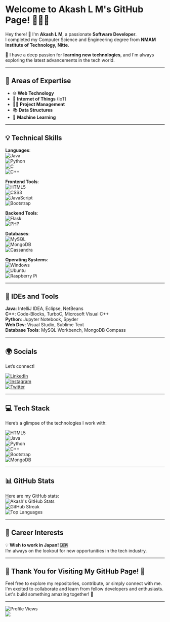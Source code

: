 # Welcome to Akash L M's GitHub Page! 👨‍💻✨

Hey there! 👋 I'm **Akash L M**, a passionate **Software Developer**.  
I completed my Computer Science and Engineering degree from **NMAM Institute of Technology, Nitte**.

🔭 I have a deep passion for **learning new technologies**, and I'm always exploring the latest advancements in the tech world.

---

## 🚀 Areas of Expertise

- 🌐 **Web Technology**
- 📡 **Internet of Things** (IoT)
- 🧑‍💻 **Project Management**
- 📚 **Data Structures**
- 🤖 **Machine Learning**

---

## 💡 Technical Skills

**Languages**:  
![Java](https://img.shields.io/badge/Java-%23ED8B00.svg?style=for-the-badge&logo=java&logoColor=white)  
![Python](https://img.shields.io/badge/Python-%233776AB.svg?style=for-the-badge&logo=python&logoColor=white)  
![C](https://img.shields.io/badge/C-%2300599C.svg?style=for-the-badge&logo=c&logoColor=white)  
![C++](https://img.shields.io/badge/C%2B%2B-%2300599C.svg?style=for-the-badge&logo=c%2B%2B&logoColor=white)

**Frontend Tools**:  
![HTML5](https://img.shields.io/badge/html5-%23E34F26.svg?style=for-the-badge&logo=html5&logoColor=white)  
![CSS3](https://img.shields.io/badge/css3-%231572B6.svg?style=for-the-badge&logo=css3&logoColor=white)  
![JavaScript](https://img.shields.io/badge/JavaScript-%23F7DF1E.svg?style=for-the-badge&logo=javascript&logoColor=black)  
![Bootstrap](https://img.shields.io/badge/Bootstrap-%23563D7C.svg?style=for-the-badge&logo=bootstrap&logoColor=white)

**Backend Tools**:  
![Flask](https://img.shields.io/badge/Flask-%000000.svg?style=for-the-badge&logo=flask&logoColor=white)  
![PHP](https://img.shields.io/badge/PHP-%23777BB4.svg?style=for-the-badge&logo=php&logoColor=white)

**Databases**:  
![MySQL](https://img.shields.io/badge/MySQL-%234479A1.svg?style=for-the-badge&logo=mysql&logoColor=white)  
![MongoDB](https://img.shields.io/badge/MongoDB-%234ea94b.svg?style=for-the-badge&logo=mongodb&logoColor=white)  
![Cassandra](https://img.shields.io/badge/Apache%20Cassandra-%231287B1.svg?style=for-the-badge&logo=apache-cassandra&logoColor=white)

**Operating Systems**:  
![Windows](https://img.shields.io/badge/Windows-%231572B6.svg?style=for-the-badge&logo=windows&logoColor=white)  
![Ubuntu](https://img.shields.io/badge/Ubuntu-%23E95420.svg?style=for-the-badge&logo=ubuntu&logoColor=white)  
![Raspberry Pi](https://img.shields.io/badge/-RaspberryPi-C51A4A?style=for-the-badge&logo=Raspberry-Pi)

---

## 🧰 IDEs and Tools

**Java**: IntelliJ IDEA, Eclipse, NetBeans  
**C++**: Code-Blocks, TurboC, Microsoft Visual C++  
**Python**: Jupyter Notebook, Spyder  
**Web Dev**: Visual Studio, Sublime Text  
**Database Tools**: MySQL Workbench, MongoDB Compass

---

## 🌍 Socials

Let’s connect!  

[![LinkedIn](https://img.shields.io/badge/LinkedIn-%230077B5.svg?logo=linkedin&logoColor=white)](https://linkedin.com/in/akash-l-m-19baa820a/)  
[![Instagram](https://img.shields.io/badge/Instagram-%23E4405F.svg?logo=Instagram&logoColor=white)](https://instagram.com/akash_l_m/)  
[![Twitter](https://img.shields.io/badge/Twitter-%231DA1F2.svg?logo=Twitter&logoColor=white)](https://twitter.com/akash_l_m)

---

## 💻 Tech Stack

Here’s a glimpse of the technologies I work with:

![HTML5](https://img.shields.io/badge/HTML5-%23E34F26.svg?style=for-the-badge&logo=html5&logoColor=white)  
![Java](https://img.shields.io/badge/Java-%23ED8B00.svg?style=for-the-badge&logo=java&logoColor=white)  
![Python](https://img.shields.io/badge/Python-%233776AB.svg?style=for-the-badge&logo=python&logoColor=white)  
![C++](https://img.shields.io/badge/C%2B%2B-%2300599C.svg?style=for-the-badge&logo=c%2B%2B&logoColor=white)  
![Bootstrap](https://img.shields.io/badge/Bootstrap-%23563D7C.svg?style=for-the-badge&logo=bootstrap&logoColor=white)  
![MongoDB](https://img.shields.io/badge/MongoDB-%234ea94b.svg?style=for-the-badge&logo=mongodb&logoColor=white)

---

## 📊 GitHub Stats

Here are my GitHub stats:  
![Akash's GitHub Stats](https://github-readme-stats.vercel.app/api?username=AKASH-L-M&theme=highcontrast&hide_border=false&include_all_commits=false&count_private=false)  
![GitHub Streak](https://github-readme-streak-stats.herokuapp.com/?user=AKASH-L-M&theme=highcontrast&hide_border=false)  
![Top Languages](https://github-readme-stats.vercel.app/api/top-langs/?username=AKASH-L-M&theme=highcontrast&hide_border=false&include_all_commits=false&count_private=false&layout=compact)

---

## 💼 Career Interests

💡 **Wish to work in Japan! 🇯🇵**  
I’m always on the lookout for new opportunities in the tech industry.

---

## 🎉 Thank You for Visiting My GitHub Page! 🙏

Feel free to explore my repositories, contribute, or simply connect with me. I'm excited to collaborate and learn from fellow developers and enthusiasts. Let's build something amazing together! 🚀

---

![Profile Views](https://visitcount.itsvg.in/api?id=AKASH-L-M&label=Profile%20Views&color=2&icon=5&pretty=true)  
<a href="https://visitcount.itsvg.in">
  <img src="https://visitcount.itsvg.in/api?id=home&label=Website%20views&color=8&icon=0&pretty=false" />
</a>
